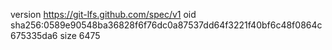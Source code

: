 version https://git-lfs.github.com/spec/v1
oid sha256:0589e90548ba36828f6f76dc0a87537dd64f3221f40bf6c48f0864c675335da6
size 6475
